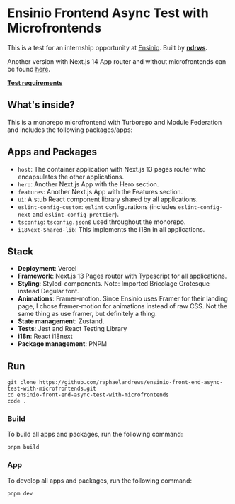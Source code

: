 # Ensinio Frontend Async Test with Microfrontends

This is a test for an internship opportunity at [Ensinio](https://ensinio.com). Built by **[ndrws](https://ndrws.dev).**

Another version with Next.js 14 App router and without microfrontends can be found [here](https://github.com/raphaelandrews/ensinio-front-end-async-test).

**[Test requirements](https://github.com/EnsinioOrg/front-end-async-test)** <br/>

## What's inside?

This is a monorepo microfrontend with Turborepo and Module Federation and includes the following packages/apps:

## Apps and Packages

- `host`: The container application with Next.js 13 pages router who encapsulates the other applications.
- `hero`: Another Next.js App with the Hero section.
- `features`: Another Next.js App with the Features section.
- `ui`: A stub React component library shared by all applications.
- `eslint-config-custom`: `eslint` configurations (includes `eslint-config-next` and `eslint-config-prettier`).
- `tsconfig`: `tsconfig.json`s used throughout the monorepo.
- `i18Next-Shared-lib`: This implements the i18n in all applications.

## Stack

- **Deployment**: Vercel
- **Framework**: Next.js 13 Pages router with Typescript for all applications.
- **Styling**: Styled-components. Note: Imported Bricolage Grotesque instead Degular font.
- **Animations**: Framer-motion. Since Ensinio uses Framer for their landing page, I chose framer-motion for animations instead of raw CSS. Not the same thing as use framer, but definitely a thing.
- **State management**: Zustand.
- **Tests**: Jest and React Testing Library
- **i18n**: React i18next
- **Package management**: PNPM

## Run

```
git clone https://github.com/raphaelandrews/ensinio-front-end-async-test-with-microfrontends.git
cd ensinio-front-end-async-test-with-microfrontends
code .
```

### Build

To build all apps and packages, run the following command:

```
pnpm build
```

### App

To develop all apps and packages, run the following command:

```
pnpm dev
```
